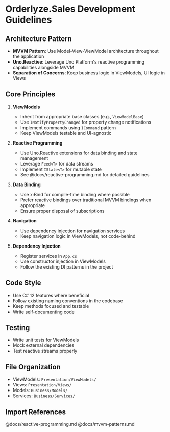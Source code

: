 # Orderlyze.Sales Development Guidelines

## Architecture Pattern
- **MVVM Pattern**: Use Model-View-ViewModel architecture throughout the application
- **Uno.Reactive**: Leverage Uno Platform's reactive programming capabilities alongside MVVM
- **Separation of Concerns**: Keep business logic in ViewModels, UI logic in Views

## Core Principles
1. **ViewModels**
   - Inherit from appropriate base classes (e.g., `ViewModelBase`)
   - Use `INotifyPropertyChanged` for property change notifications
   - Implement commands using `ICommand` pattern
   - Keep ViewModels testable and UI-agnostic

2. **Reactive Programming**
   - Use Uno.Reactive extensions for data binding and state management
   - Leverage `Feed<T>` for data streams
   - Implement `IState<T>` for mutable state
   - See @docs/reactive-programming.md for detailed guidelines

3. **Data Binding**
   - Use x:Bind for compile-time binding where possible
   - Prefer reactive bindings over traditional MVVM bindings when appropriate
   - Ensure proper disposal of subscriptions

4. **Navigation**
   - Use dependency injection for navigation services
   - Keep navigation logic in ViewModels, not code-behind

5. **Dependency Injection**
   - Register services in `App.cs`
   - Use constructor injection in ViewModels
   - Follow the existing DI patterns in the project

## Code Style
- Use C# 12 features where beneficial
- Follow existing naming conventions in the codebase
- Keep methods focused and testable
- Write self-documenting code

## Testing
- Write unit tests for ViewModels
- Mock external dependencies
- Test reactive streams properly

## File Organization
- ViewModels: `Presentation/ViewModels/`
- Views: `Presentation/Views/`
- Models: `Business/Models/`
- Services: `Business/Services/`

## Import References
@docs/reactive-programming.md
@docs/mvvm-patterns.md